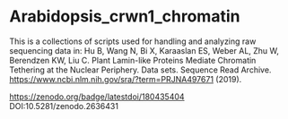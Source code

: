 # Arabidopsis_crwn1_chromatin
This is a collections of scripts used for handling and analyzing raw sequencing data in:
Hu B, Wang N, Bi X, Karaaslan ES, Weber AL, Zhu W, Berendzen KW, Liu C. Plant Lamin-like Proteins Mediate Chromatin Tethering at the Nuclear Periphery. Data sets. Sequence Read Archive.  https://www.ncbi.nlm.nih.gov/sra/?term=PRJNA497671 (2019).

https://zenodo.org/badge/latestdoi/180435404
DOI:10.5281/zenodo.2636431
